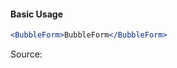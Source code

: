 #### Basic Usage

```jsx
<BubbleForm>BubbleForm</BubbleForm>
```

Source:

```js { "file": "./BubbleForm.js" }
```
